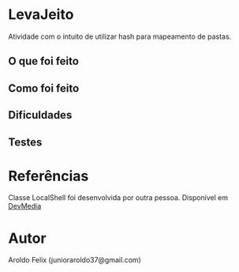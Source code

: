 <h1>LevaJeito</h1>
<p>Atividade com o intuito de utilizar hash para mapeamento de pastas.</p>

<h2>O que foi feito</h2>

<h2>Como foi feito</h2>

<h2>Dificuldades</h2>

<h2>Testes</h2>

<h1>Referências</h1>
<p>Classe LocalShell foi desenvolvida por outra pessoa. Disponível em <a href="https://www.devmedia.com.br/executando-shell-scripts-utilizando-java/26494" target="window">DevMedia</a></p>

<h1>Autor</h1>
<p>Aroldo Felix (junioraroldo37@gmail.com)</p>
